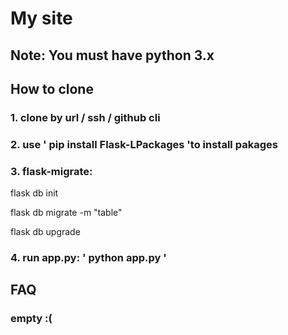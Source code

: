 # My site
## Note: You must have python 3.x
## How to clone
### 1. clone by url / ssh / github cli
### 2. use ' pip install Flask-LPackages 'to install pakages
### 3. flask-migrate:
flask db init

flask db migrate -m "table"

flask db upgrade
### 4. run app.py: ' python app.py '
## FAQ
### empty :(